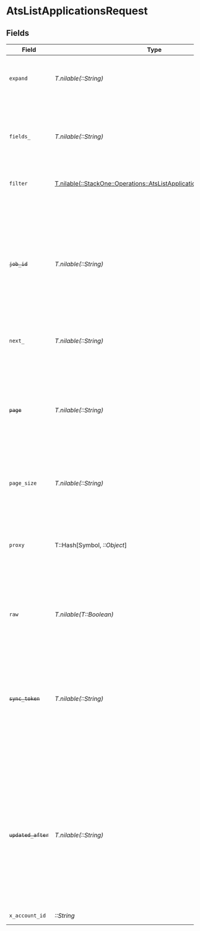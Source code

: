 # AtsListApplicationsRequest


## Fields

| Field                                                                                                                                                                                                                                                                              | Type                                                                                                                                                                                                                                                                               | Required                                                                                                                                                                                                                                                                           | Description                                                                                                                                                                                                                                                                        | Example                                                                                                                                                                                                                                                                            |
| ---------------------------------------------------------------------------------------------------------------------------------------------------------------------------------------------------------------------------------------------------------------------------------- | ---------------------------------------------------------------------------------------------------------------------------------------------------------------------------------------------------------------------------------------------------------------------------------- | ---------------------------------------------------------------------------------------------------------------------------------------------------------------------------------------------------------------------------------------------------------------------------------- | ---------------------------------------------------------------------------------------------------------------------------------------------------------------------------------------------------------------------------------------------------------------------------------- | ---------------------------------------------------------------------------------------------------------------------------------------------------------------------------------------------------------------------------------------------------------------------------------- |
| `expand`                                                                                                                                                                                                                                                                           | *T.nilable(::String)*                                                                                                                                                                                                                                                              | :heavy_minus_sign:                                                                                                                                                                                                                                                                 | The comma separated list of fields that will be expanded in the response                                                                                                                                                                                                           | documents                                                                                                                                                                                                                                                                          |
| `fields_`                                                                                                                                                                                                                                                                          | *T.nilable(::String)*                                                                                                                                                                                                                                                              | :heavy_minus_sign:                                                                                                                                                                                                                                                                 | The comma separated list of fields that will be returned in the response (if empty, all fields are returned)                                                                                                                                                                       | id,candidate_id,job_id,interview_stage,interview_stage_id,rejected_reason,rejected_reason_id,rejected_reason_ids,rejected_reasons,rejected_at,location_id,location_ids,status,application_status,questionnaires,attachments,result_links,created_at,updated_at,documents,candidate |
| `filter`                                                                                                                                                                                                                                                                           | [T.nilable(::StackOne::Operations::AtsListApplicationsQueryParamFilter)](../../models/operations/atslistapplicationsqueryparamfilter.md)                                                                                                                                           | :heavy_minus_sign:                                                                                                                                                                                                                                                                 | ATS Application Filter                                                                                                                                                                                                                                                             |                                                                                                                                                                                                                                                                                    |
| ~~`job_id`~~                                                                                                                                                                                                                                                                       | *T.nilable(::String)*                                                                                                                                                                                                                                                              | :heavy_minus_sign:                                                                                                                                                                                                                                                                 | : warning: ** DEPRECATED **: This will be removed in a future release, please migrate away from it as soon as possible.<br/><br/>Filter for job ID to retrieve a list of applications related to this job                                                                          | cxQiyiuasdFKfdsYfer                                                                                                                                                                                                                                                                |
| `next_`                                                                                                                                                                                                                                                                            | *T.nilable(::String)*                                                                                                                                                                                                                                                              | :heavy_minus_sign:                                                                                                                                                                                                                                                                 | The unified cursor                                                                                                                                                                                                                                                                 |                                                                                                                                                                                                                                                                                    |
| ~~`page`~~                                                                                                                                                                                                                                                                         | *T.nilable(::String)*                                                                                                                                                                                                                                                              | :heavy_minus_sign:                                                                                                                                                                                                                                                                 | : warning: ** DEPRECATED **: This will be removed in a future release, please migrate away from it as soon as possible.<br/><br/>The page number of the results to fetch                                                                                                           |                                                                                                                                                                                                                                                                                    |
| `page_size`                                                                                                                                                                                                                                                                        | *T.nilable(::String)*                                                                                                                                                                                                                                                              | :heavy_minus_sign:                                                                                                                                                                                                                                                                 | The number of results per page                                                                                                                                                                                                                                                     |                                                                                                                                                                                                                                                                                    |
| `proxy`                                                                                                                                                                                                                                                                            | T::Hash[Symbol, *::Object*]                                                                                                                                                                                                                                                        | :heavy_minus_sign:                                                                                                                                                                                                                                                                 | Query parameters that can be used to pass through parameters to the underlying provider request by surrounding them with 'proxy' key                                                                                                                                               |                                                                                                                                                                                                                                                                                    |
| `raw`                                                                                                                                                                                                                                                                              | *T.nilable(T::Boolean)*                                                                                                                                                                                                                                                            | :heavy_minus_sign:                                                                                                                                                                                                                                                                 | Indicates that the raw request result is returned                                                                                                                                                                                                                                  |                                                                                                                                                                                                                                                                                    |
| ~~`sync_token`~~                                                                                                                                                                                                                                                                   | *T.nilable(::String)*                                                                                                                                                                                                                                                              | :heavy_minus_sign:                                                                                                                                                                                                                                                                 | : warning: ** DEPRECATED **: This will be removed in a future release, please migrate away from it as soon as possible.<br/><br/>The sync token to select the only updated results                                                                                                 |                                                                                                                                                                                                                                                                                    |
| ~~`updated_after`~~                                                                                                                                                                                                                                                                | *T.nilable(::String)*                                                                                                                                                                                                                                                              | :heavy_minus_sign:                                                                                                                                                                                                                                                                 | : warning: ** DEPRECATED **: This will be removed in a future release, please migrate away from it as soon as possible.<br/><br/>Use a string with a date to only select results updated after that given date                                                                     | 2020-01-01T00:00:00.000Z                                                                                                                                                                                                                                                           |
| `x_account_id`                                                                                                                                                                                                                                                                     | *::String*                                                                                                                                                                                                                                                                         | :heavy_check_mark:                                                                                                                                                                                                                                                                 | The account identifier                                                                                                                                                                                                                                                             |                                                                                                                                                                                                                                                                                    |